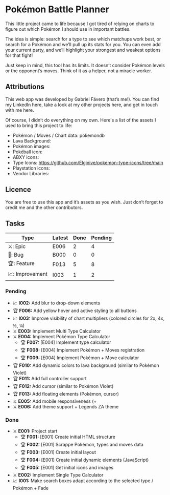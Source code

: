 # Pokémon Battle Planner
This little project came to life because I got tired of relying on charts to figure out which Pokémon I should use in important battles. 

The idea is simple: search for a type to see which matchups work best, or search for a Pokémon and we’ll pull up its stats for you. You can even add your current party, and we’ll highlight your strongest and weakest options for that fight!

Just keep in mind, this tool has its limits. It doesn’t consider Pokémon levels or the opponent’s moves. Think of it as a helper, not a miracle worker.

## Attributions
This web app was developed by Gabriel Fávero (that’s me!). You can find my LinkedIn here, take a look at my other projects here, and get in touch with me here.

Of course, I didn’t do everything on my own. Here's a list of the assets I used to bring this project to life:
- Pokémon / Moves / Chart data: pokemondb
- Lava Background:
- Pokémon images:
- Pokéball icon:
- ABXY icons:
- Type Icons: https://github.com/Elginive/pokemon-type-icons/tree/main
- Playstation icons:
- Vendor Libraries: 


## Licence
You are free to use this app and it’s assets as you wish. Just don’t forget to credit me and the other contributors.

## Tasks

| Type            | Latest | Done | Pending |
| --------------- |--------|------|---------|
| ⚔️: Epic        | E006   | 2    | 4       |
| 🐞: Bug         | B000   | 0    | 0       |
| 🏆: Feature     | F013   | 5    | 8       |
| 📈: Improvement | I003   | 1    | 2       |

### Pending
- 📈 **I002:** Add blur to drop-down elements
- 🏆 **F006:** Add yellow hover and active styling to all buttons
- 📈 **I003:** Improve visibility of chart multipliers (colored circles for 2x, 4x, ½, ¼)
- ⚔️ **E003:** Implement Multi Type Calculator
- ⚔️ **E004:** Implement Pokémon Type Calculator
    - 🏆 **F007:** [E004] Implement type calculator
    - 🏆 **F008:** [E004] Implement Pokémon + Moves registration
    - 🏆 **F009:** [E004] Implement Pokémon + Move calculator
- 🏆 **F010:** Add dynamic colors to lava background (similar to Pokémon Violet)
- 🏆 **F011:** Add full controller support
- 🏆 **F012:** Add cursor (similar to Pokémon Violet)
- 🏆 **F013:** Add floating elements (Pokémon, cursor)
- ⚔️ **E005:** Add mobile responsiveness (+ 
- ⚔️ **E006:** Add theme support + Legends ZA theme

### Done
- ⚔️ **E001:** Project start
    - 🏆 **F001:** [E001] Create initial HTML structure
    - 🏆 **F002:** [E001] Scrappe Pokémon, types and moves data
    - 🏆 **F003:** [E001] Create initial layout
    - 🏆 **F004:** [E001] Create initial dynamic elements (JavaScript)
    - 🏆 **F005:** [E001] Get initial icons and images
- ⚔️ **E002:** Implement Single Type Calculator
- 📈 **I001:**  Make search boxes adapt according to the selected type / Pokémon + Fade 